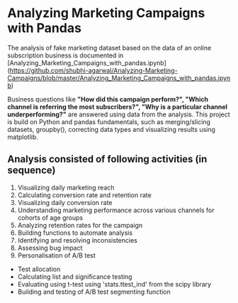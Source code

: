 # Analyzing Marketing Campaigns with Pandas
 The analysis of fake marketing dataset based on the data of an online subscription business is documented in [Analyzing_Marketing_Campaigns_with_pandas.ipynb] (https://github.com/shubhi-agarwal/Analyzing-Marketing-Campaigns/blob/master/Analyzing_Marketing_Campaigns_with_pandas.ipynb) 
 
 Business questions like **"How did this campaign perform?", "Which channel is referring the most subscribers?", "Why is a particular channel underperforming?"** are answered using data from the analysis. This project is build on Python and pandas fundamentals, such as merging/slicing datasets, groupby(), correcting data types and visualizing results using matplotlib.

 ## Analysis consisted of following activities (in sequence)

  1. Visualizing daily marketing reach
  2. Calculating conversion rate and retention rate
  3. Visualizing daily conversion rate
  4. Understanding marketing performance across various channels for cohorts of age groups
  5. Analyzing retention rates for the campaign
  6. Building functions to automate analysis
  7. Identifying and resolving inconsistencies
  8. Assessing bug impact
  9. Personalisation of A/B test
  * Test allocation 
  * Calculating list and significance testing
  * Evaluating using t-test using 'stats.ttest_ind' from the scipy library
  * Building and testing of A/B test segmenting function
  
